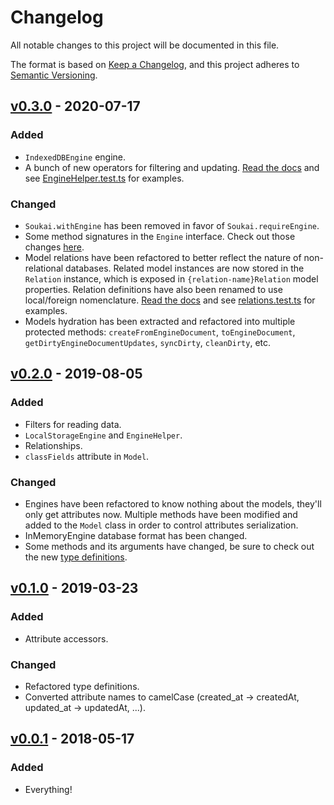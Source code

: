 # Changelog

All notable changes to this project will be documented in this file.

The format is based on [Keep a Changelog](https://keepachangelog.com/en/1.0.0/), and this project adheres to [Semantic Versioning](https://semver.org/spec/v2.0.0.html).

## [v0.3.0](https://github.com/NoelDeMartin/soukai/releases/tag/v0.3.0) - 2020-07-17

### Added

- `IndexedDBEngine` engine.
- A bunch of new operators for filtering and updating. [Read the docs](https://soukai.js.org/guide/using-models.html#using-filters) and see [EngineHelper.test.ts](https://github.com/NoelDeMartin/soukai/blob/v0.3.0/src/engines/EngineHelper.test.ts) for examples.

### Changed

- `Soukai.withEngine` has been removed in favor of `Soukai.requireEngine`.
- Some method signatures in the `Engine` interface. Check out those changes [here](https://github.com/NoelDeMartin/soukai/compare/v0.2.0...v0.3.0#diff-a1932e76d8e479b1bf3926275e2700b0R54-R66).
- Model relations have been refactored to better reflect the nature of non-relational databases. Related model instances are now stored in the `Relation` instance, which is exposed in `{relation-name}Relation` model properties. Relation definitions have also been renamed to use local/foreign nomenclature. [Read the docs](https://soukai.js.org/guide/defining-models.html#relationships) and see [relations.test.ts](https://github.com/NoelDeMartin/soukai/blob/v0.3.0/src/models/relations/relations.test.ts) for examples.
- Models hydration has been extracted and refactored into multiple protected methods: `createFromEngineDocument`, `toEngineDocument`, `getDirtyEngineDocumentUpdates`, `syncDirty`, `cleanDirty`, etc.

## [v0.2.0](https://github.com/NoelDeMartin/soukai/releases/tag/v0.2.0) - 2019-08-05

### Added

- Filters for reading data.
- `LocalStorageEngine` and `EngineHelper`.
- Relationships.
- `classFields` attribute in `Model`.

### Changed

- Engines have been refactored to know nothing about the models, they'll only get attributes now. Multiple methods have been modified and added to the `Model` class in order to control attributes serialization.
- InMemoryEngine database format has been changed.
- Some methods and its arguments have changed, be sure to check out the new [type definitions](https://github.com/NoelDeMartin/soukai/tree/v0.2.0/types).

## [v0.1.0](https://github.com/NoelDeMartin/soukai/releases/tag/v0.1.0) - 2019-03-23

### Added

- Attribute accessors.

### Changed

- Refactored type definitions.
- Converted attribute names to camelCase (created_at -> createdAt, updated_at -> updatedAt, ...).

## [v0.0.1](https://github.com/NoelDeMartin/soukai/releases/tag/v0.0.1) - 2018-05-17

### Added

- Everything!
